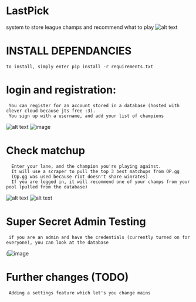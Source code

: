 # LastPick
 system to store league champs and recommend what to play
 ![alt text](https://media.discordapp.net/attachments/984340998551404584/1248156626683297792/image.png?ex=6662a3f1&is=66615271&hm=cf93d7121d0cccd1f503d6e97c46ce7febc2cf0fea7bc30a097919c9a6f98eeb&=&format=webp&quality=lossless)

# INSTALL DEPENDANCIES
    to install, simply enter pip install -r requirements.txt

# login and registration:
     You can register for an account stored in a database (hosted with clever cloud because jts free :3).
     You sign up with a username, and add your list of champions
![alt text](https://media.discordapp.net/attachments/984340998551404584/1248156891830423572/image.png?ex=6662a430&is=666152b0&hm=036d139005aec0aaac9e3fe17bd16e92c3943a12131ffa08bff57183e1661784&=&format=webp&quality=lossless)
![image](https://github.com/grmpyktn11/LastPick/assets/71997967/e99fcacb-ff1e-4cd5-b1c3-93c79cc52ada)


 # Check matchup
      Enter your lane, and the champion you're playing against.
      It will use a scraper to pull the top 3 best matchups from OP.gg
      (Op.gg was used because riot doesn't share winrates)
      If you are logged in, it will recommend one of your champs from your pool (pulled from the database)
 ![alt text](https://cdn.discordapp.com/attachments/984340998551404584/1248157164665831434/image.png?ex=6662a471&is=666152f1&hm=6cdc6ef17c9aa72b2718d3052686d3ba85e37ca20e9070152a76d77c38ebc8e4&)
 ![alt text](https://media.discordapp.net/attachments/984340998551404584/1248157259230482494/image.png?ex=6662a488&is=66615308&hm=3a36c8f7e9208bce1f24cf179eced7c69203d4729ee43dd16b94718cb9aa2392&=&format=webp&quality=lossless)
# Super Secret Admin Testing
     if you are an admin and have the credentials (currently turned on for everyone), you can look at the database
(![image](https://github.com/grmpyktn11/LastPick/assets/71997967/2981e898-66ba-4801-8e5f-90a55e20bbd8)

# Further changes (TODO)
     Adding a settings feature which let's you change mains 
     

